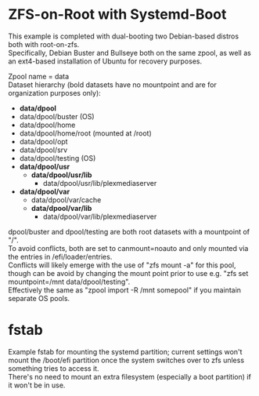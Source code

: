 # ZFS-on-Root with Systemd-Boot
This example is completed with dual-booting two Debian-based distros both with root-on-zfs.  
Specifically, Debian Buster and Bullseye both on the same zpool, as well as an ext4-based installation of Ubuntu for recovery purposes.  
  
Zpool name = data  
Dataset hierarchy (bold datasets have no mountpoint and are for organization purposes only):  
- **data/dpool**  
- data/dpool/buster (OS)                     
- data/dpool/home                       
- data/dpool/home/root (mounted at /root)                  
- data/dpool/opt                        
- data/dpool/srv                        
- data/dpool/testing (OS)  
- **data/dpool/usr**                         
  - **data/dpool/usr/lib**                      
    - data/dpool/usr/lib/plexmediaserver     
- **data/dpool/var**                          
  - data/dpool/var/cache                   
  - **data/dpool/var/lib**                       
    - data/dpool/var/lib/plexmediaserver   
  
dpool/buster and dpool/testing are both root datasets with a mountpoint of "/".  
To avoid conflicts, both are set to canmount=noauto and only mounted via the entries in /efi/loader/entries.  
Conflicts will likely emerge with the use of "zfs mount -a" for this pool, though can be avoid by changing the mount point prior to use e.g. "zfs set mountpoint=/mnt data/dpool/testing".  
Effectively the same as "zpool import -R /mnt somepool" if you maintain separate OS pools.

# fstab
Example fstab for mounting the systemd partition; current settings won't mount the /boot/efi partition once the system switches over to zfs unless something tries to access it.  
There's no need to mount an extra filesystem (especially a boot partition) if it won't be in use.
